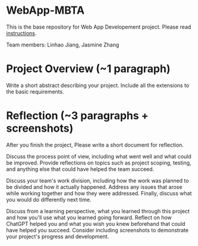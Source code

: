 # WebApp-MBTA
 This is the base repository for Web App Developement project. Please read [instructions](instructions.md). 

 Team members: Linhao Jiang, Jasmine Zhang

# Project Overview (~1 paragraph)

Write a short abstract describing your project. Include all the extensions to the basic requirements.

# Reflection (~3 paragraphs + screenshots)

After you finish the project, Please write a short document for reflection.

Discuss the process point of view, including what went well and what could be improved. Provide reflections on topics such as project scoping, testing, and anything else that could have helped the team succeed.

Discuss your team's work division, including how the work was planned to be divided and how it actually happened. Address any issues that arose while working together and how they were addressed. Finally, discuss what you would do differently next time.

Discuss from a learning perspective, what you learned through this project and how you'll use what you learned going forward. Reflect on how ChatGPT helped you and what you wish you knew beforehand that could have helped you succeed. Consider including screenshots to demonstrate your project's progress and development.